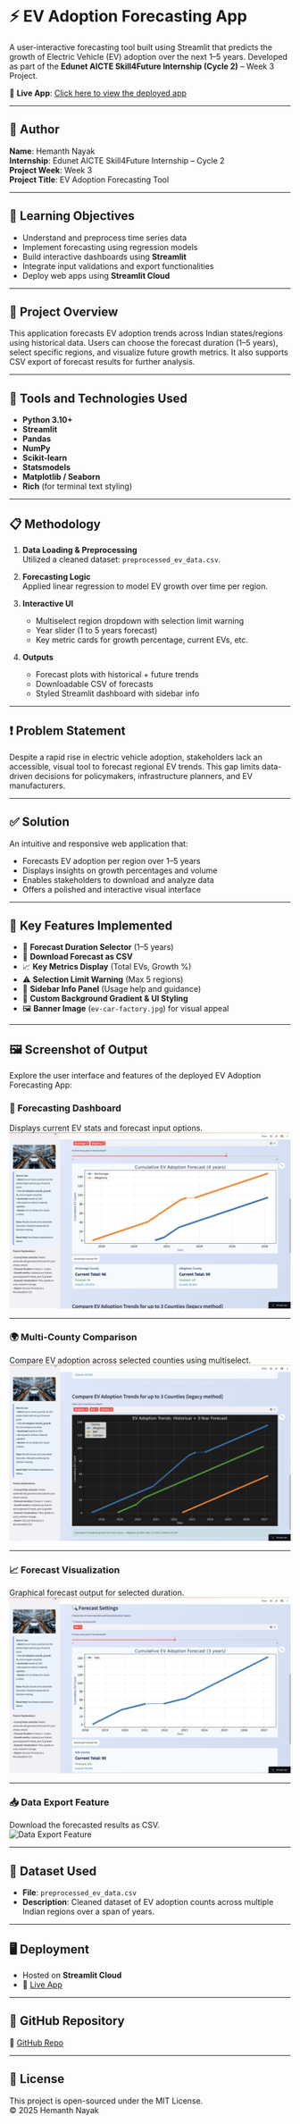 # ⚡ EV Adoption Forecasting App

A user-interactive forecasting tool built using Streamlit that predicts the growth of Electric Vehicle (EV) adoption over the next 1–5 years. Developed as part of the **Edunet AICTE Skill4Future Internship (Cycle 2)** – Week 3 Project.

🔗 **Live App**: [Click here to view the deployed app](https://evvehiclechargedemand-ks6y7qnqpenjnvkp7apdpo.streamlit.app/)

---

## 👤 Author

**Name**: Hemanth Nayak  
**Internship**: Edunet AICTE Skill4Future Internship – Cycle 2  
**Project Week**: Week 3  
**Project Title**: EV Adoption Forecasting Tool

---

## 🎯 Learning Objectives

- Understand and preprocess time series data
- Implement forecasting using regression models
- Build interactive dashboards using **Streamlit**
- Integrate input validations and export functionalities
- Deploy web apps using **Streamlit Cloud**

---

## 📌 Project Overview

This application forecasts EV adoption trends across Indian states/regions using historical data. Users can choose the forecast duration (1–5 years), select specific regions, and visualize future growth metrics. It also supports CSV export of forecast results for further analysis.

---

## 🧰 Tools and Technologies Used

- **Python 3.10+**
- **Streamlit**
- **Pandas**
- **NumPy**
- **Scikit-learn**
- **Statsmodels**
- **Matplotlib / Seaborn**
- **Rich** (for terminal text styling)

---

## 📋 Methodology

1. **Data Loading & Preprocessing**  
   Utilized a cleaned dataset: `preprocessed_ev_data.csv`.

2. **Forecasting Logic**  
   Applied linear regression to model EV growth over time per region.

3. **Interactive UI**  
   - Multiselect region dropdown with selection limit warning  
   - Year slider (1 to 5 years forecast)  
   - Key metric cards for growth percentage, current EVs, etc.

4. **Outputs**  
   - Forecast plots with historical + future trends  
   - Downloadable CSV of forecasts  
   - Styled Streamlit dashboard with sidebar info

---

## ❗ Problem Statement

Despite a rapid rise in electric vehicle adoption, stakeholders lack an accessible, visual tool to forecast regional EV trends. This gap limits data-driven decisions for policymakers, infrastructure planners, and EV manufacturers.

---

## ✅ Solution

An intuitive and responsive web application that:
- Forecasts EV adoption per region over 1–5 years
- Displays insights on growth percentages and volume
- Enables stakeholders to download and analyze data
- Offers a polished and interactive visual interface

---

## 🚀 Key Features Implemented

- 📅 **Forecast Duration Selector** (1–5 years)
- 🧾 **Download Forecast as CSV**
- 📈 **Key Metrics Display** (Total EVs, Growth %)
- ⚠️ **Selection Limit Warning** (Max 5 regions)
- 💬 **Sidebar Info Panel** (Usage help and guidance)
- 🎨 **Custom Background Gradient & UI Styling**
- 🖼️ **Banner Image** (`ev-car-factory.jpg`) for visual appeal

---

## 🖼️ Screenshot of Output

Explore the user interface and features of the deployed EV Adoption Forecasting App:

### 🚗 Forecasting Dashboard  
Displays current EV stats and forecast input options.  
![Forecasting Dashboard](./assets/output1.png)

---

### 🌍 Multi-County Comparison  
Compare EV adoption across selected counties using multiselect.  
![Multi-County Comparison](./assets/output2.png)

---

### 📈 Forecast Visualization  
Graphical forecast output for selected duration.  
![Forecast Visualization](./assets/output3.png)

---

### 📥 Data Export Feature  
Download the forecasted results as CSV.  
![Data Export Feature](./assets/output4.png)

---

## 📂 Dataset Used

- **File**: `preprocessed_ev_data.csv`  
- **Description**: Cleaned dataset of EV adoption counts across multiple Indian regions over a span of years.

---

## 🖥️ Deployment

- Hosted on **Streamlit Cloud**
- 🔗 [Live App](https://evvehiclechargedemand-ks6y7qnqpenjnvkp7apdpo.streamlit.app/)

---

## 📎 GitHub Repository

🔗 [GitHub Repo](https://github.com/hemannayak/EV_Vehicle_Charge_Demand) 


---

## 📘 License

This project is open-sourced under the MIT License.  
© 2025 Hemanth Nayak

